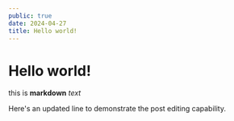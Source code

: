 ```yaml
---
public: true
date: 2024-04-27
title: Hello world!
---
```


# Hello world!

this is **markdown** _text_

Here's an updated line to demonstrate the post editing capability.
